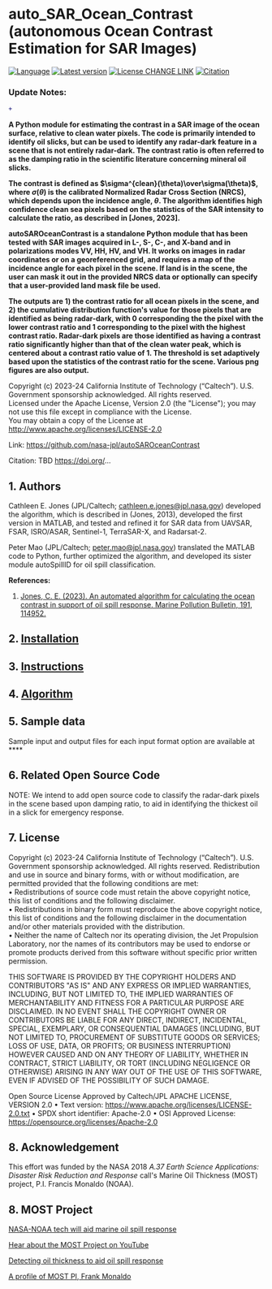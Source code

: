 # auto_SAR_Ocean_Contrast \(autonomous Ocean Contrast Estimation for SAR Images\)

[![Language](https://img.shields.io/badge/python-3.6%2B-blue.svg)](https://www.python.org/)
[![Latest version](https://img.shields.io/badge/latest%20version-v1-yellowgreen.svg)]()
[![License CHANGE LINK](https://img.shields.io/badge/License-Apache%202.0-blue.svg)](https://github.com/nasa-jpl/autoOceanContrast/blob/master/LICENSE)
[![Citation](https://img.shields.io/badge/DOI-PUTHERE-blue)](https://doi.org/ADD)

### Update Notes:

```diff
+ 
```


**A Python module for estimating the contrast in a SAR image of the ocean surface, relative to clean water pixels.  The code is primarily intended to identify oil slicks, but can be used to identify any radar-dark feature in a scene that is not entirely radar-dark. The contrast ratio is often referred to as the damping ratio in the scientific literature concerning mineral oil slicks.**

**The contrast is defined as $\sigma^{clean}(\theta)\over\sigma(\theta)$, where $\sigma(\theta)$ is the calibrated Normalized Radar Cross Section (NRCS), which depends upon the incidence angle, $\theta$. The algorithm identifies high confidence clean sea pixels based on the statistics of the SAR intensity to calculate the ratio, as described in \[Jones, 2023\].**

**autoSAROceanContrast is a standalone Python module that has been tested with SAR images acquired in L-, S-, C-, and X-band and in polarizations modes VV, HH, HV, and VH.  It works on images in radar coordinates or on a georeferenced grid, and requires a map of the incidence angle for each pixel in the scene.  If land is in the scene, the user can mask it out in the provided NRCS data or optionally can specify that a user-provided land mask file be used.**

**The outputs are 1\) the contrast ratio for all ocean pixels in the scene, and 2\) the cumulative distribution function's value for those pixels that are identified as being radar-dark, with 0 corresponding the the pixel with the lower contrast ratio and 1 corresponding to the pixel with the highest contrast ratio. Radar-dark pixels are those identified as having a contrast ratio significantly higher than that of the clean water peak, which is centered about a contrast ratio value of 1.  The threshold is set adaptively based upon the statistics of the contrast ratio for the scene.  Various png figures are also output.**

Copyright (c) 2023-24 California Institute of Technology (“Caltech”). U.S. Government
sponsorship acknowledged.  All rights reserved.  
Licensed under the Apache License, Version 2.0 (the "License"); you may not use this file except in compliance with the License.  
You may obtain a copy of the License at http://www.apache.org/licenses/LICENSE-2.0

Link: https://github.com/nasa-jpl/autoSAROceanContrast

Citation: TBD https://doi.org/...


## 1. Authors

Cathleen E. Jones (JPL/Caltech; cathleen.e.jones@jpl.nasa.gov) developed the algorithm, which is described in (Jones, 2013), developed the first version in MATLAB, and tested and refined it for SAR data from UAVSAR, FSAR, ISRO/ASAR, Sentinel-1, TerraSAR-X, and Radarsat-2.

Peter Mao (JPL/Caltech; peter.mao@jpl.nasa.gov) translated the MATLAB code to Python, further optimized the algorithm, and developed its sister module autoSpillID for oil spill classification.

**References:** 

1. [Jones, C. E. (2023). An automated algorithm for calculating the ocean contrast in support of oil spill response. Marine Pollution Bulletin, 191, 114952.](https://www.sciencedirect.com/science/article/pii/S0025326X23003843)

## 2. [Installation](/docs/install.md)

## 3. [Instructions](/docs/instructions.md)

## 4. [Algorithm](/docs/algorithm.md)

## 5. Sample data
Sample input and output files for each input format option are available at ****

## 6. Related Open Source Code

NOTE: We intend to add open source code to classify the radar-dark pixels in the scene based upon damping ratio, to aid in identifying the thickest oil in a slick for emergency response.

## 7. License
Copyright (c) 2023-24 California Institute of Technology (“Caltech”). U.S. Government
sponsorship acknowledged.
All rights reserved.
Redistribution and use in source and binary forms, with or without modification, are permitted provided
that the following conditions are met:  
• Redistributions of source code must retain the above copyright notice, this list of conditions and
the following disclaimer.  
• Redistributions in binary form must reproduce the above copyright notice, this list of conditions
and the following disclaimer in the documentation and/or other materials provided with the
distribution.  
• Neither the name of Caltech nor its operating division, the Jet Propulsion Laboratory, nor the
names of its contributors may be used to endorse or promote products derived from this software
without specific prior written permission.  

THIS SOFTWARE IS PROVIDED BY THE COPYRIGHT HOLDERS AND CONTRIBUTORS "AS
IS" AND ANY EXPRESS OR IMPLIED WARRANTIES, INCLUDING, BUT NOT LIMITED TO,
THE IMPLIED WARRANTIES OF MERCHANTABILITY AND FITNESS FOR A PARTICULAR
PURPOSE ARE DISCLAIMED. IN NO EVENT SHALL THE COPYRIGHT OWNER OR
CONTRIBUTORS BE LIABLE FOR ANY DIRECT, INDIRECT, INCIDENTAL, SPECIAL,
EXEMPLARY, OR CONSEQUENTIAL DAMAGES (INCLUDING, BUT NOT LIMITED TO,
PROCUREMENT OF SUBSTITUTE GOODS OR SERVICES; LOSS OF USE, DATA, OR PROFITS;
OR BUSINESS INTERRUPTION) HOWEVER CAUSED AND ON ANY THEORY OF LIABILITY,
WHETHER IN CONTRACT, STRICT LIABILITY, OR TORT (INCLUDING NEGLIGENCE OR
OTHERWISE) ARISING IN ANY WAY OUT OF THE USE OF THIS SOFTWARE, EVEN IF
ADVISED OF THE POSSIBILITY OF SUCH DAMAGE.

Open Source License Approved by Caltech/JPL
APACHE LICENSE, VERSION 2.0
• Text version: https://www.apache.org/licenses/LICENSE-2.0.txt
• SPDX short identifier: Apache-2.0
• OSI Approved License: https://opensource.org/licenses/Apache-2.0

## 8. Acknowledgement

This effort was funded by the NASA 2018 *A.37 Earth Science Applications: Disaster Risk Reduction and Response* call's  Marine Oil Thickness (MOST) project, P.I. Francis Monaldo (NOAA).

## 8. MOST Project
[NASA-NOAA tech will aid marine oil spill response](https://phys.org/news/2021-12-nasa-noaa-tech-aid-marine-oil.html)

[Hear about the MOST Project on YouTube](https://youtu.be/6brucBsqR-g)

[Detecting oil thickness to aid oil spill response](https://appliedsciences.nasa.gov/our-impact/news/detecting-oil-thickness-aid-oil-spill-response)

[A profile of MOST PI, Frank Monaldo](https://appliedsciences.nasa.gov/our-impact/people/frank-monaldo-making-most-technology-detect-oil-spills)



